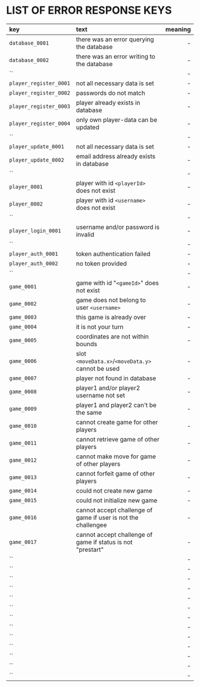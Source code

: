 # LIST OF ERROR RESPONSE KEYS

| key                   | text               | meaning                                 |
| :-------------------- |:-------------------| ---------------------------------------:|
| `database_0001`       | there was an error querying the database                 | - |
| `database_0002`       | there was an error writing to the database               | - |
| ``      |  | - |
| `player_register_0001`      | not all necessary data is set                      | - |
| `player_register_0002`      | passwords do not match                             | - |
| `player_register_0003`      | player already exists in database                  | - |
| `player_register_0004`      | only own player-data can be updated                | - |
| ``      |  | - |
| `player_update_0001`      | not all necessary data is set                        | - |
| `player_update_0002`      | email address already exists in database             | - |
| ``      |  | - |
| `player_0001`        | player with id `<playerId>` does not exist                | - |
| `player_0002`        | player with id `<username>` does not exist                | - |
| ``      |  | - |
| `player_login_0001`  | username and/or password is invalid                       | - |
| ``      |  | - |
| `player_auth_0001`  | token authentication failed                                | - |
| `player_auth_0002`  | no token provided                                          | - |
| ``      |  | - |
| `game_0001`      | game with id "`<gameId>`" does not exist                      | - |
| `game_0002`      | game does not belong to user `<username>`                     | - |
| `game_0003`      | this game is already over                                     | - |
| `game_0004`      | it is not your turn                                           | - |
| `game_0005`      | coordinates are not within bounds                             | - |
| `game_0006`      | slot `<moveData.x>`/`<moveData.y>` cannot be used             | - |
| `game_0007`      | player not found in database                                  | - |
| `game_0008`      | player1 and/or player2 username not set                       | - |
| `game_0009`      | player1 and player2 can't be the same                         | - |
| `game_0010`      | cannot create game for other players                          | - |
| `game_0011`      | cannot retrieve game of other players                         | - |
| `game_0012`      | cannot make move for game of other players                    | - |
| `game_0013`      | cannot forfeit game of other players                          | - |
| `game_0014`      | could not create new game                                     | - |
| `game_0015`      | could not initialize new game                                 | - |
| `game_0016`      | cannot accept challenge of game if user is not the challengee | - |
| `game_0017`      | cannot accept challenge of game if status is not "prestart"   | - |
| ``      |  | - |
| ``      |  | - |
| ``      |  | - |
| ``      |  | - |
| ``      |  | - |
| ``      |  | - |
| ``      |  | - |
| ``      |  | - |
| ``      |  | - |
| ``      |  | - |
| ``      |  | - |
| ``      |  | - |
| ``      |  | - |